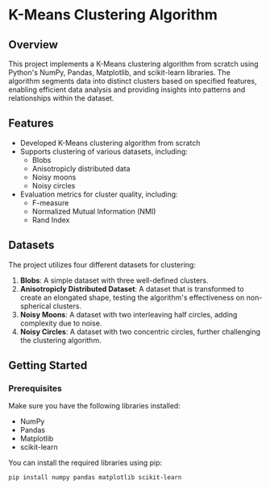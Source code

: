 # K-Means Clustering Algorithm

## Overview

This project implements a K-Means clustering algorithm from scratch using Python's NumPy, Pandas, Matplotlib, and scikit-learn libraries. The algorithm segments data into distinct clusters based on specified features, enabling efficient data analysis and providing insights into patterns and relationships within the dataset.

## Features

- Developed K-Means clustering algorithm from scratch
- Supports clustering of various datasets, including:
  - Blobs
  - Anisotropicly distributed data
  - Noisy moons
  - Noisy circles
- Evaluation metrics for cluster quality, including:
  - F-measure
  - Normalized Mutual Information (NMI)
  - Rand Index

## Datasets

The project utilizes four different datasets for clustering:

1. **Blobs**: A simple dataset with three well-defined clusters.
2. **Anisotropicly Distributed Dataset**: A dataset that is transformed to create an elongated shape, testing the algorithm's effectiveness on non-spherical clusters.
3. **Noisy Moons**: A dataset with two interleaving half circles, adding complexity due to noise.
4. **Noisy Circles**: A dataset with two concentric circles, further challenging the clustering algorithm.

## Getting Started

### Prerequisites

Make sure you have the following libraries installed:

- NumPy
- Pandas
- Matplotlib
- scikit-learn

You can install the required libraries using pip:

```bash
pip install numpy pandas matplotlib scikit-learn
